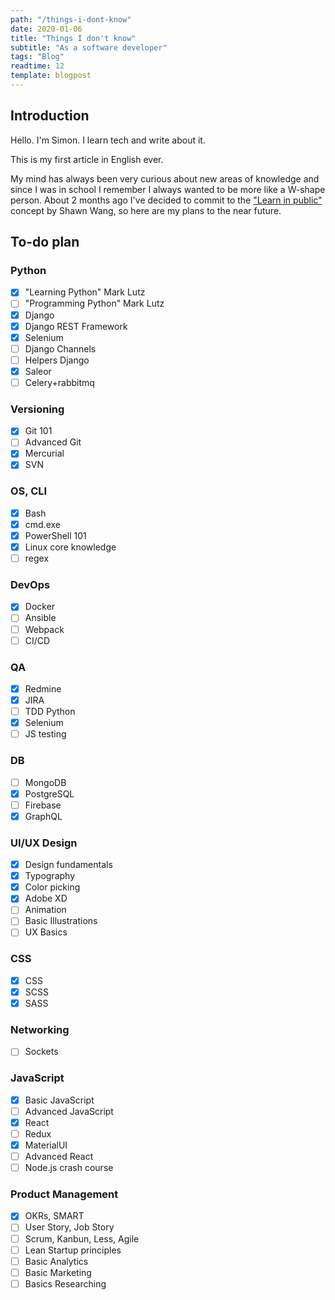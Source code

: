 ```yaml
---
path: "/things-i-dont-know"
date: 2020-01-06
title: "Things I don't know"
subtitle: "As a software developer"
tags: "Blog"
readtime: 12
template: blogpost
---
```


## Introduction

Hello. I'm Simon. I learn tech and write about it.

This is my first article in English ever.

My mind has always been very curious about new areas of knowledge and since I was in school I remember I always wanted to be more like a W-shape person. About 2 months ago I've decided to commit to the ["Learn in public"](https://www.swyx.io/writing/learn-in-public/) concept by Shawn Wang, so here are my plans to the near future.

## To-do plan

### Python

- [x] "Learning Python" Mark Lutz
- [ ] "Programming Python" Mark Lutz
- [x] Django
- [x] Django REST Framework
- [x] Selenium
- [ ] Django Channels
- [ ] Helpers Django
- [x] Saleor
- [ ] Celery+rabbitmq

### Versioning

- [x] Git 101
- [ ] Advanced Git
- [x] Mercurial
- [x] SVN

### OS, CLI

- [x] Bash
- [x] cmd.exe
- [x] PowerShell 101
- [x] Linux core knowledge
- [ ] regex

### DevOps

- [x] Docker
- [ ] Ansible
- [ ] Webpack
- [ ] CI/CD

### QA

- [x] Redmine
- [x] JIRA
- [ ] TDD Python
- [x] Selenium
- [ ] JS testing

### DB

- [ ] MongoDB
- [x] PostgreSQL
- [ ] Firebase
- [x] GraphQL

### UI/UX Design

- [x] Design fundamentals
- [x] Typography
- [x] Color picking
- [x] Adobe XD
- [ ] Animation
- [ ] Basic Illustrations
- [ ] UX Basics

### CSS

- [x] CSS
- [x] SCSS
- [x] SASS

### Networking

- [ ] Sockets

### JavaScript

- [x] Basic JavaScript
- [ ] Advanced JavaScript
- [x] React
- [ ] Redux
- [x] MaterialUI
- [ ] Advanced React
- [ ] Node.js crash course

### Product Management

- [x] OKRs, SMART
- [ ] User Story, Job Story
- [ ] Scrum, Kanbun, Less, Agile
- [ ] Lean Startup principles
- [ ] Basic Analytics
- [ ] Basic Marketing
- [ ] Basics Researching